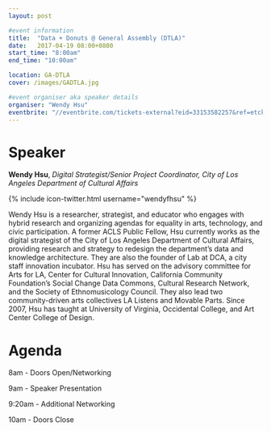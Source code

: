 ```yaml
---
layout: post

#event information
title:  "Data + Donuts @ General Assembly (DTLA)"
date:   2017-04-19 08:00+0800
start_time: "8:00am"
end_time: "10:00am"

location: GA-DTLA
cover: /images/GADTLA.jpg

#event organiser aka speaker details
organiser: "Wendy Hsu"
eventbrite: "//eventbrite.com/tickets-external?eid=33153582257&ref=etckt"
---
```


# Speaker
__Wendy Hsu__, _Digital Strategist/Senior Project Coordinator, City of Los Angeles Department of Cultural Affairs_

{% include icon-twitter.html username="wendyfhsu" %}

Wendy Hsu is a researcher, strategist, and educator who engages with hybrid research and organizing agendas for equality in arts, technology, and civic participation. A former ACLS Public Fellow, Hsu currently works as the digital strategist of the City of Los Angeles Department of Cultural Affairs, providing research and strategy to redesign the department’s data and knowledge architecture. They are also the founder of Lab at DCA, a city staff innovation incubator. Hsu has served on the advisory committee for Arts for LA, Center for Cultural Innovation, California Community Foundation’s Social Change Data Commons, Cultural Research Network, and the Society of Ethnomusicology Council. They also lead two community-driven arts collectives LA Listens and Movable Parts. Since 2007, Hsu has taught at University of Virginia, Occidental College, and Art Center College of Design.

# Agenda

8am - Doors Open/Networking

9am - Speaker Presentation

9:20am - Additional Networking

10am - Doors Close
